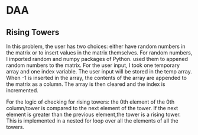 # DAA
## Rising Towers 
In this problem, the user has two choices: either have random numbers in the matrix or to insert values in the matrix themselves.
For random numbers, I imported random and numpy packages of Python. used them to appened random numbers to the matrix.
For the user input, I took one temporary array and one index variable. The user input will be stored in the temp array. 
When -1 is inserted in the array, the contents of the array are appended to the matrix as a column. 
The array is then cleared and the index is incremented. 

For the logic of checking for rising towers:  the 0th element of the 0th column/tower is compared to the next element of the tower. If the next element is greater than the previous element,the tower is a rising tower. 
This is implemented in a nested for loop over all the elements of all the towers.
